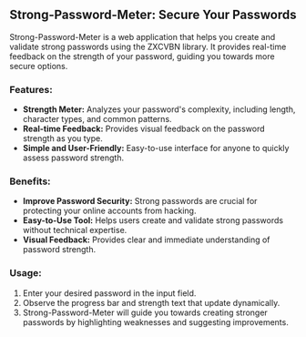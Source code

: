 ## Strong-Password-Meter: Secure Your Passwords

Strong-Password-Meter is a web application that helps you create and validate strong passwords using the ZXCVBN library. It provides real-time feedback on the strength of your password, guiding you towards more secure options.

### Features:
- **Strength Meter:** Analyzes your password's complexity, including length, character types, and common patterns.
- **Real-time Feedback:** Provides visual feedback on the password strength as you type.
- **Simple and User-Friendly:** Easy-to-use interface for anyone to quickly assess password strength.

### Benefits:
- **Improve Password Security:** Strong passwords are crucial for protecting your online accounts from hacking.
- **Easy-to-Use Tool:** Helps users create and validate strong passwords without technical expertise.
- **Visual Feedback:** Provides clear and immediate understanding of password strength.

### Usage:
1. Enter your desired password in the input field.
2. Observe the progress bar and strength text that update dynamically.
3. Strong-Password-Meter will guide you towards creating stronger passwords by highlighting weaknesses and suggesting improvements.
